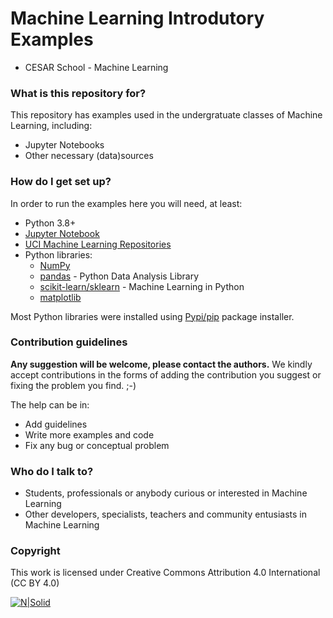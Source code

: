 # Machine Learning Introdutory Examples #
 - CESAR School - Machine Learning

### What is this repository for? ###

This repository has examples used in the undergratuate classes of Machine Learning, including:
* Jupyter Notebooks
* Other necessary (data)sources

### How do I get set up? ###

In order to run the examples here you will need, at least:
- Python 3.8+
- [Jupyter Notebook](https://jupyter.org)
- [UCI Machine Learning Repositories](http://archive.ics.uci.edu/ml/datasets.html)
- Python libraries:
  - [NumPy](http://www.numpy.org/)
  - [pandas](https://pandas.pydata.org/) - Python Data Analysis Library
  - [scikit-learn/sklearn](https://scikit-learn.org/stable/) - Machine Learning in Python
  - [matplotlib](https://matplotlib.org/)

Most Python libraries were installed using [Pypi/pip](https://pypi.org/project/pip/) package installer.

### Contribution guidelines ###
**Any suggestion will be welcome, please contact the authors.**
We kindly accept contributions in the forms of adding the contribution you suggest or fixing the problem you find. ;-)

The help can be in:
* Add guidelines
* Write more examples and code
* Fix any bug or conceptual problem

### Who do I talk to? ###

* Students, professionals or anybody curious or interested in Machine Learning
* Other developers, specialists, teachers and community entusiasts in Machine Learning

### Copyright
This work is licensed under Creative Commons Attribution 4.0 International (CC BY 4.0)

[![N|Solid](https://i.creativecommons.org/l/by/4.0/88x31.png)](http://creativecommons.org/licenses/by/4.0/)
